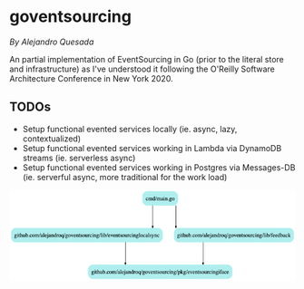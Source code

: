 # goventsourcing
*By Alejandro Quesada*

An partial implementation of EventSourcing in Go (prior to the literal store and infrastructure) as I've understood it following the O'Reilly Software Architecture Conference in New York 2020.

## TODOs
- Setup functional evented services locally (ie. async, lazy, contextualized)
- Setup functional evented services working in Lambda via DynamoDB streams (ie. serverless async)
- Setup functional evented services working in Postgres via Messages-DB (ie. serverful async, more traditional for the work load)

![dependency tree](dependencytree.png)